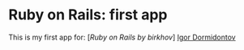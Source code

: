 # Ruby on Rails: first app

This is my first app for:
 [*Ruby on Rails by birkhov*]
  [Igor Dormidontov](birkhov.com)

